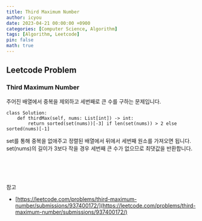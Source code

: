 ```yaml
---
title: Third Maximum Number
author: icyou
date: 2023-04-21 00:00:00 +0900
categories: [Computer Science, Algorithm]
tags: [Algorithm, Leetcode]
pin: false
math: true
---
```


## Leetcode Problem

### Third Maximum Number
주어진 배열에서 중복을 제외하고 세번째로 큰 수를 구하는 문제입니다.

```
class Solution:
    def thirdMax(self, nums: List[int]) -> int:
        return sorted(set(nums))[-3] if len(set(nums)) > 2 else sorted(nums)[-1]
```
set를 통해 중복을 없애주고 정렬된 배열에서 뒤에서 세번째 원소를 가져오면 됩니다. set(nums)의 길이가 3보다 작을 경우 세번째 큰 수가 없으므로 최댓값을 반환합니다.

<br/><br/><br/><br/>
참고 
- [https://leetcode.com/problems/third-maximum-number/submissions/937400172/](https://leetcode.com/problems/third-maximum-number/submissions/937400172/)